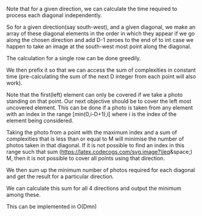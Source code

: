 Note that for a given direction, we can calculate the time required to process each diagonal independently.

So for a given direction(say south-west), and a given diagonal, we make an array of these diagonal elements in the order in which they appear if we go along the chosen direction and add D-1 zeroes to the end of to int case we happen to take an image at the south-west most point along the diagonal. 

The calculation for a single row can be done greedily.

We then prefix it so that we can access the sum of complexities in constant time (pre-calculating the sum of the next D integer from each point will also work).

Note that the first(left) element can only be covered if we take a photo standing on that point. Our next objective should be to cover the left most uncovered element. This can be done if a photo is taken from any element with an index in the range [min(0,i-D+1),i] where i is the index of the element being considered. 

Taking the photo from a point with the maximum index and a sum of complexities that is less than or equal to M will minimise the number of photos taken in that diagonal. If it is not possible to find an index in this range such that sum (https://latex.codecogs.com/svg.image?\leq&space;) M, then it is not possible to cover all points using that direction.

We then sum up the minimum number of photos required for each diagonal and get the result for a particular direction.

We can calculate this sum for all 4 directions and output the minimum among these.

This can be implemented in O(Dmn)
